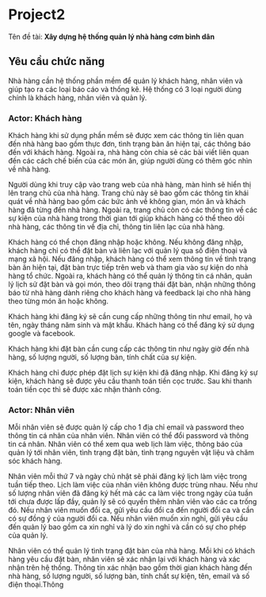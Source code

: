 # Project2

Tên đề tài: **Xây dựng hệ thống quản lý nhà hàng cơm bình dân**

## Yêu cầu chức năng

Nhà hàng cần hệ thống phần mềm để quản lý khách hàng, nhân viên và giúp tạo ra các loại báo cáo và thống kê. Hệ thống có 3 loại người dùng chính là khách hàng, nhân viên và quản lý.

### Actor: Khách hàng

Khách hàng khi sử dụng phần mềm sẽ được xem các thông tin liên quan đến nhà hàng bao gồm thực đơn, tình trạng bàn ăn hiện tại, các thông báo đến với khách hàng. Ngoài ra, nhà hàng còn chia sẻ các bài viết liên quan đến các cách chế biến của các món ăn, giúp người dùng có thêm góc nhìn về nhà hàng.

Người dùng khi truy cập vào trang web của nhà hàng, màn hình sẽ hiển thị lên trang chủ của nhà hàng. Trang chủ này sẽ bao gồm các thông tin khái quát về nhà hàng bao gồm các bức ảnh về không gian, món ăn và khách hàng đã từng đến nhà hàng. Ngoài ra, trang chủ còn có các thông tin về các sự kiện của nhà hàng trong thời gian tới giúp khách hàng có thể theo dõi nhà hàng, các thông tin về địa chỉ, thông tin liên lạc của nhà hàng.

Khách hàng có thể chọn đăng nhập hoặc không. Nếu không đăng nhập, khách hàng chỉ có thể đặt bàn và liên lạc với quản lý qua số điện thoại và mạng xã hội. Nếu đăng nhập, khách hàng có thể xem thông tin về tình trạng bàn ăn hiện tại, đặt bàn trực tiếp trên web và tham gia vào sự kiện do nhà hàng tổ chức. Ngoài ra, khách hàng có thể quản lý thông tin cá nhân, quản lý lịch sử đặt bàn và gọi món, theo dõi trạng thái đặt bàn, nhận những thông báo từ nhà hàng dành riêng cho khách hàng và feedback lại cho nhà hàng theo từng món ăn hoặc không.

Khách hàng khi đăng ký sẽ cần cung cấp những thông tin như email, họ và tên, ngày tháng năm sinh và mật khẩu. Khách hàng có thể đăng ký sử dụng google và facebook.

Khách hàng khi đặt bàn cần cung cấp các thông tin như ngày giờ đến nhà hàng, số lượng người, số lượng bàn, tính chất của sự kiện.

Khách hàng chỉ được phép đặt lịch sự kiện khi đã đăng nhập. Khi đăng ký sự kiện, khách hàng sẽ được yêu cầu thanh toán tiền cọc trước. Sau khi thanh toán tiền cọc thì sẽ được xác nhận thành công.

### Actor: Nhân viên

Mỗi nhân viên sẽ được quản lý cấp cho 1 địa chỉ email và password theo thông tin cá nhân của nhân viên. Nhân viên có thể đổi password và thông tin cá nhân. Nhân viên có thể xem qua web lịch làm việc, thông báo của quản lý tới nhân viên, tình trạng đặt bàn, tình trạng nguyên vật liệu và chăm sóc khách hàng.

Nhân viên mỗi thứ 7 và ngày chủ nhật sẽ phải đăng ký lịch làm việc trong tuần tiếp theo. Lịch làm việc của nhân viên không được trùng nhau. Nếu như số lượng nhân viên đã đăng ký hết mà các ca làm việc trong ngày của tuần tới chưa được lấp đầy, quản lý sẽ có quyền thêm nhân viên vào các ca trống đó. Nếu nhân viên muốn đổi ca, gửi yêu cầu đổi ca đến người đổi ca và cần có sự đồng ý của người đổi ca. Nếu nhân viên muốn xin nghỉ, gửi yêu cầu đến quản lý bao gồm ca xin nghỉ và lý do xin nghỉ và cần có sự cho phép của quản lý.

Nhân viên có thể quản lý tình trạng đặt bàn của nhà hàng. Mỗi khi có khách hàng yêu cầu đặt bàn, nhân viên sẽ xác nhận lại với khách hàng và xác nhận trên hệ thống. Thông tin xác nhận bao gồm thời gian khách hàng đến nhà hàng, số lượng người, số lượng bàn, tính chất sự kiện, tên, email và số điện thoại.Thông 
